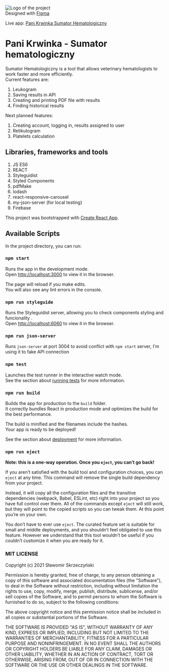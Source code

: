 ![Logo of the project](https://panikrwinka.pl/sumator/static/media/logo.0224e142.png) \
Designed with [Figma](https://www.figma.com/file/3DvVqJRCrQvF62wlxCZ6lE/Sumator-hematologiczny?node-id=1%3A18)

Live app: [Pani Krwinka Sumator Hematologiczny](https://www.panikrwinka.pl/sumator)

# Pani Krwinka - Sumator hematologiczny

Sumator Hematologiczny is a tool that allows veterinary hematologists to work faster and more efficiently. \
Current features are:
1) Leukogram
2) Saving results in API
3) Creating and printing PDF file with results
4) Finding historical results

Next planned features:
1) Creating account, logging in, results assigned to user
2) Retikulogram
3) Platelets calculation

## Libraries, frameworks and tools

1) JS ES6
2) REACT
3) Styleguidist
4) Styled Components
5) pdfMake
6) lodash
7) react-responsive-carousel
8) my-json-server (for local testing)
9) Firebase

This project was bootstrapped with [Create React App](https://github.com/facebook/create-react-app).

## Available Scripts

In the project directory, you can run:

### `npm start`

Runs the app in the development mode.\
Open [http://localhost:3000](http://localhost:3000) to view it in the browser.

The page will reload if you make edits.\
You will also see any lint errors in the console.

### `npm run styleguide`

Runs the Styleguidist server, allowing you to check components styling and funcionality .\
Open [http://localhost:6060](http://localhost:6060) to view it in the browser.

### `npm run json-server`

Runs `json-server` at port 3004 to avoid conflict with `npm start` server, I'm using it to fake API connection

### `npm test`

Launches the test runner in the interactive watch mode.\
See the section about [running tests](https://facebook.github.io/create-react-app/docs/running-tests) for more information.

### `npm run build`

Builds the app for production to the `build` folder.\
It correctly bundles React in production mode and optimizes the build for the best performance.

The build is minified and the filenames include the hashes.\
Your app is ready to be deployed!

See the section about [deployment](https://facebook.github.io/create-react-app/docs/deployment) for more information.

### `npm run eject`

**Note: this is a one-way operation. Once you `eject`, you can’t go back!**

If you aren’t satisfied with the build tool and configuration choices, you can `eject` at any time. This command will remove the single build dependency from your project.

Instead, it will copy all the configuration files and the transitive dependencies (webpack, Babel, ESLint, etc) right into your project so you have full control over them. All of the commands except `eject` will still work, but they will point to the copied scripts so you can tweak them. At this point you’re on your own.

You don’t have to ever use `eject`. The curated feature set is suitable for small and middle deployments, and you shouldn’t feel obligated to use this feature. However we understand that this tool wouldn’t be useful if you couldn’t customize it when you are ready for it.

### MIT LICENSE

Copyright (c) 2021 Sławomir Skrzeczyński

Permission is hereby granted, free of charge, to any person obtaining a copy
of this software and associated documentation files (the "Software"), to deal
in the Software without restriction, including without limitation the rights
to use, copy, modify, merge, publish, distribute, sublicense, and/or sell
copies of the Software, and to permit persons to whom the Software is
furnished to do so, subject to the following conditions:

The above copyright notice and this permission notice shall be included in all
copies or substantial portions of the Software.

THE SOFTWARE IS PROVIDED "AS IS", WITHOUT WARRANTY OF ANY KIND, EXPRESS OR
IMPLIED, INCLUDING BUT NOT LIMITED TO THE WARRANTIES OF MERCHANTABILITY,
FITNESS FOR A PARTICULAR PURPOSE AND NONINFRINGEMENT. IN NO EVENT SHALL THE
AUTHORS OR COPYRIGHT HOLDERS BE LIABLE FOR ANY CLAIM, DAMAGES OR OTHER
LIABILITY, WHETHER IN AN ACTION OF CONTRACT, TORT OR OTHERWISE, ARISING FROM,
OUT OF OR IN CONNECTION WITH THE SOFTWARE OR THE USE OR OTHER DEALINGS IN THE
SOFTWARE.
